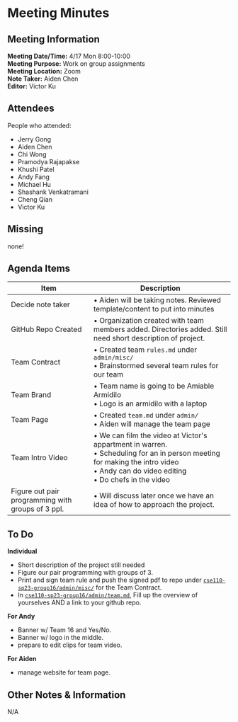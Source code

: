 # Meeting Minutes
## Meeting Information
**Meeting Date/Time:** 4/17 Mon 8:00-10:00 <br>
**Meeting Purpose:** Work on group assignments <br>
**Meeting Location:** Zoom <br>
**Note Taker:** Aiden Chen <br>
**Editor:** Victor Ku <br>

## Attendees
People who attended:
- Jerry Gong
- Aiden Chen
- Chi Wong
- Pramodya Rajapakse
- Khushi Patel
- Andy Fang
- Michael Hu
- Shashank Venkatramani
- Cheng Qian
- Victor Ku

## Missing
none!

## Agenda Items

Item | Description
---- | ----
Decide note taker | • Aiden will be taking notes. Reviewed template/content to put into minutes<br>
GitHub Repo Created | • Organization created with team members added. Directories added. Still need short description of project.
Team Contract | • Created team `rules.md` under `admin/misc/`<br>• Brainstormed several team rules for our team
Team Brand | • Team name is going to be Amiable Armidilo <br>• Logo is an armidilo with a laptop<br>
Team Page | • Created `team.md` under `admin/` <br>• Aiden will manage the team page<br>
Team Intro Video | • We can film the video at Victor's appartment in warren.<br> • Scheduling for an in person meeting for making the intro video<br>• Andy can do video editing<br>• Do chefs in the video
Figure out pair programming with groups of 3 ppl. | • Will discuss later once we have an idea of how to approach the project.<br>

## To Do 

**Individual**
- Short description of the project still needed
- Figure our pair programming with groups of 3.
- Print and sign team rule and push the signed pdf to repo under [`cse110-sp23-group16/admin/misc/`](https://github.com/cse110-sp23-group16/cse110-sp23-group16/tree/main/admin/misc) for the Team Contract.
- In [`cse110-sp23-group16/admin/team.md`](https://github.com/cse110-sp23-group16/cse110-sp23-group16/blob/main/admin/team.md), Fill up the overview of yourselves AND a link to your github repo.

**For Andy**
- Banner w/ Team 16 and Yes/No.
- Banner w/ logo in the middle.
- prepare to edit clips for team video.

**For Aiden**
- manage website for team page.

## Other Notes & Information
N/A

